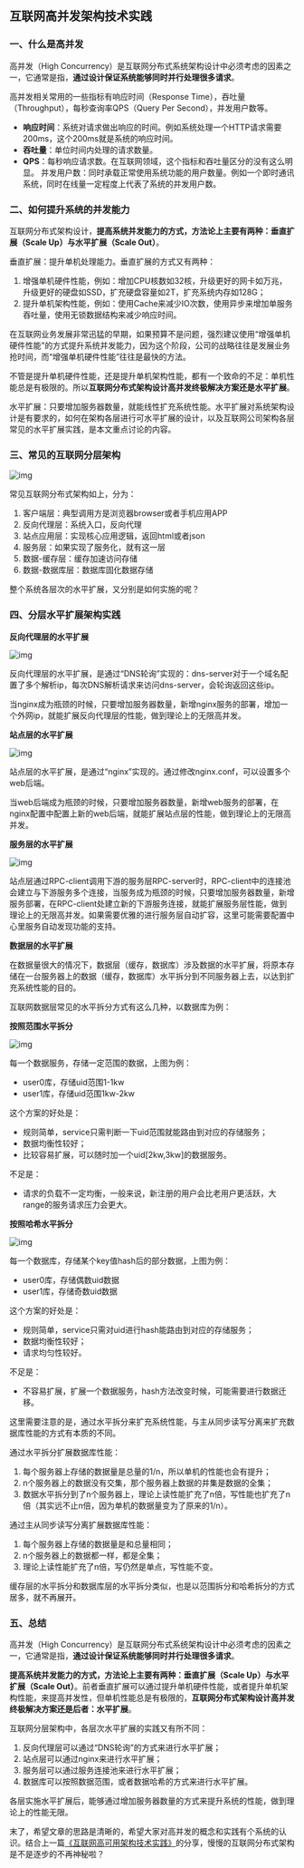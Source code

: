 ## 互联网高并发架构技术实践

### 一、什么是高并发

高并发（High Concurrency）是互联网分布式系统架构设计中必须考虑的因素之一，它通常是指，**通过设计保证系统能够同时并行处理很多请求**。

高并发相关常用的一些指标有响应时间（Response Time），吞吐量（Throughput），每秒查询率QPS（Query Per Second），并发用户数等。

- **响应时间**：系统对请求做出响应的时间。例如系统处理一个HTTP请求需要200ms，这个200ms就是系统的响应时间。
- **吞吐量**：单位时间内处理的请求数量。
- **QPS**：每秒响应请求数。在互联网领域，这个指标和吞吐量区分的没有这么明显。 并发用户数：同时承载正常使用系统功能的用户数量。例如一个即时通讯系统，同时在线量一定程度上代表了系统的并发用户数。

### 二、如何提升系统的并发能力

互联网分布式架构设计，**提高系统并发能力的方式，方法论上主要有两种：垂直扩展（Scale Up）与水平扩展（Scale Out）**。

垂直扩展：提升单机处理能力。垂直扩展的方式又有两种：

1. 增强单机硬件性能，例如：增加CPU核数如32核，升级更好的网卡如万兆，升级更好的硬盘如SSD，扩充硬盘容量如2T，扩充系统内存如128G；
2. 提升单机架构性能，例如：使用Cache来减少IO次数，使用异步来增加单服务吞吐量，使用无锁数据结构来减少响应时间。

在互联网业务发展非常迅猛的早期，如果预算不是问题，强烈建议使用“增强单机硬件性能”的方式提升系统并发能力，因为这个阶段，公司的战略往往是发展业务抢时间，而“增强单机硬件性能”往往是最快的方法。

不管是提升单机硬件性能，还是提升单机架构性能，都有一个致命的不足：单机性能总是有极限的。所以**互联网分布式架构设计高并发终极解决方案还是水平扩展**。

水平扩展：只要增加服务器数量，就能线性扩充系统性能。水平扩展对系统架构设计是有要求的，如何在架构各层进行可水平扩展的设计，以及互联网公司架构各层常见的水平扩展实践，是本文重点讨论的内容。

### 三、常见的互联网分层架构

![img](https://images2015.cnblogs.com/blog/1151134/201706/1151134-20170601181003133-657426538.png)

常见互联网分布式架构如上，分为：

1. 客户端层：典型调用方是浏览器browser或者手机应用APP
2. 反向代理层：系统入口，反向代理
3. 站点应用层：实现核心应用逻辑，返回html或者json
4. 服务层：如果实现了服务化，就有这一层
5. 数据-缓存层：缓存加速访问存储
6. 数据-数据库层：数据库固化数据存储

整个系统各层次的水平扩展，又分别是如何实施的呢？

### 四、分层水平扩展架构实践

**反向代理层的水平扩展**

![img](https://images2015.cnblogs.com/blog/1151134/201706/1151134-20170601181220727-1373004690.png)

反向代理层的水平扩展，是通过“DNS轮询”实现的：dns-server对于一个域名配置了多个解析ip，每次DNS解析请求来访问dns-server，会轮询返回这些ip。

当nginx成为瓶颈的时候，只要增加服务器数量，新增nginx服务的部署，增加一个外网ip，就能扩展反向代理层的性能，做到理论上的无限高并发。

**站点层的水平扩展**

![img](https://images2015.cnblogs.com/blog/1151134/201706/1151134-20170601181423883-757482818.png)

 

站点层的水平扩展，是通过“nginx”实现的。通过修改nginx.conf，可以设置多个web后端。

当web后端成为瓶颈的时候，只要增加服务器数量，新增web服务的部署，在nginx配置中配置上新的web后端，就能扩展站点层的性能，做到理论上的无限高并发。

**服务层的水平扩展**

![img](https://images2015.cnblogs.com/blog/1151134/201706/1151134-20170601181540727-1420144971.png)

站点层通过RPC-client调用下游的服务层RPC-server时，RPC-client中的连接池会建立与下游服务多个连接，当服务成为瓶颈的时候，只要增加服务器数量，新增服务部署，在RPC-client处建立新的下游服务连接，就能扩展服务层性能，做到理论上的无限高并发。如果需要优雅的进行服务层自动扩容，这里可能需要配置中心里服务自动发现功能的支持。

**数据层的水平扩展**

在数据量很大的情况下，数据层（缓存，数据库）涉及数据的水平扩展，将原本存储在一台服务器上的数据（缓存，数据库）水平拆分到不同服务器上去，以达到扩充系统性能的目的。

互联网数据层常见的水平拆分方式有这么几种，以数据库为例：

**按照范围水平拆分**

![img](https://images2015.cnblogs.com/blog/1151134/201706/1151134-20170601181656196-718003791.png)

每一个数据服务，存储一定范围的数据，上图为例：

- user0库，存储uid范围1-1kw
- user1库，存储uid范围1kw-2kw

这个方案的好处是：

- 规则简单，service只需判断一下uid范围就能路由到对应的存储服务；
- 数据均衡性较好；
- 比较容易扩展，可以随时加一个uid[2kw,3kw]的数据服务。

不足是：

- 请求的负载不一定均衡，一般来说，新注册的用户会比老用户更活跃，大range的服务请求压力会更大。

**按照哈希水平拆分**

![img](https://images2015.cnblogs.com/blog/1151134/201706/1151134-20170601181748821-5092464.png)

每一个数据库，存储某个key值hash后的部分数据，上图为例：

- user0库，存储偶数uid数据
- user1库，存储奇数uid数据

这个方案的好处是：

- 规则简单，service只需对uid进行hash能路由到对应的存储服务；
- 数据均衡性较好；
- 请求均匀性较好。

不足是：

- 不容易扩展，扩展一个数据服务，hash方法改变时候，可能需要进行数据迁移。

这里需要注意的是，通过水平拆分来扩充系统性能，与主从同步读写分离来扩充数据库性能的方式有本质的不同。

通过水平拆分扩展数据库性能：

1. 每个服务器上存储的数据量是总量的1/n，所以单机的性能也会有提升；
2. n个服务器上的数据没有交集，那个服务器上数据的并集是数据的全集；
3. 数据水平拆分到了n个服务器上，理论上读性能扩充了n倍，写性能也扩充了n倍（其实远不止n倍，因为单机的数据量变为了原来的1/n）。

通过主从同步读写分离扩展数据库性能：

1. 每个服务器上存储的数据量是和总量相同；
2. n个服务器上的数据都一样，都是全集；
3. 理论上读性能扩充了n倍，写仍然是单点，写性能不变。

缓存层的水平拆分和数据库层的水平拆分类似，也是以范围拆分和哈希拆分的方式居多，就不再展开。

### 五、总结

高并发（High Concurrency）是互联网分布式系统架构设计中必须考虑的因素之一，它通常是指，**通过设计保证系统能够同时并行处理很多请求**。

**提高系统并发能力的方式，方法论上主要有两种：垂直扩展（Scale Up）与水平扩展（Scale Out）**。前者垂直扩展可以通过提升单机硬件性能，或者提升单机架构性能，来提高并发性，但单机性能总是有极限的，**互联网分布式架构设计高并发终极解决方案还是后者：水平扩展**。

互联网分层架构中，各层次水平扩展的实践又有所不同：

1. 反向代理层可以通过“DNS轮询”的方式来进行水平扩展；
2. 站点层可以通过nginx来进行水平扩展；
3. 服务层可以通过服务连接池来进行水平扩展；
4. 数据库可以按照数据范围，或者数据哈希的方式来进行水平扩展。

各层实施水平扩展后，能够通过增加服务器数量的方式来提升系统的性能，做到理论上的性能无限。

末了，希望文章的思路是清晰的，希望大家对高并发的概念和实践有个系统的认识。结合上一篇[《互联网高可用架构技术实践》](http://www.cnblogs.com/afee666/p/6930029.html)的分享，慢慢的互联网分布式架构是不是逐步的不再神秘啦？